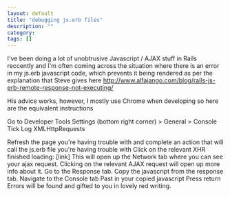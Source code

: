 ```yaml
---
layout: default
title: "debugging js.erb files"
description: ""
category: 
tags: []
---
```

I've been doing a lot of unobtrusive Javascript / AJAX stuff in Rails reccently and I'm often coming across the situation where there is an error in my js.erb javascript code, which prevents it
being rendered as per the explanation that Steve gives here http://www.alfajango.com/blog/rails-js-erb-remote-response-not-executing/

His advice works, however, I mostly use Chrome when developing so here are the equivalent instructions 

Go to Developer Tools
Settings (bottom right corner) > General > Console
Tick Log XMLHttpRequests

Refresh the page you're having trouble with and complete an action that will call the js.erb file you're having trouble with
Click on the relevant XHR finished loading: [link]
This will open up the Network tab where you can see your ajax request. 
Clicking on the relevant AJAX request will open up more info about it. Go to the Response tab. 
Copy the javascript from the response tab. 
Navigate to the Console tab
Past in your copied javascript
Press return
Errors will be found and gifted to you in lovely red writing. 



